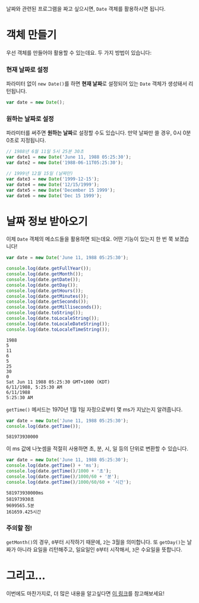 날짜와 관련된 프로그램을 짜고 싶으시면, `Date` 객체를 활용하시면 됩니다.



# 객체 만들기



우선 객체를 만들어야 활용할 수 있는데요. 두 가지 방법이 있습니다:



### 현재 날짜로 설정



파라미터 없이 `new Date()`를 하면 **현재 날짜**로 설정되어 있는 `Date` 객체가 생성돼서 리턴됩니다.



```js
var date = new Date();
```



### 원하는 날짜로 설정



파라미터를 써주면 **원하는 날짜**로 설정할 수도 있습니다. 만약 날짜만 쓸 경우, 0시 0분 0초로 지정됩니다.



```js
// 1988년 6월 11일 5시 25분 30초
var date1 = new Date('June 11, 1988 05:25:30');
var date2 = new Date('1988-06-11T05:25:30');

// 1999년 12월 15일 (날짜만)
var date3 = new Date('1999-12-15');
var date4 = new Date('12/15/1999');
var date5 = new Date('December 15 1999');
var date6 = new Date('Dec 15 1999');
```



# 날짜 정보 받아오기



이제 `Date` 객체의 메소드들을 활용하면 되는데요. 어떤 기능이 있는지 한 번 쭉 보겠습니다!



```js
var date = new Date('June 11, 1988 05:25:30');

console.log(date.getFullYear());
console.log(date.getMonth());
console.log(date.getDate());
console.log(date.getDay());
console.log(date.getHours());
console.log(date.getMinutes());
console.log(date.getSeconds());
console.log(date.getMilliseconds());
console.log(date.toString());
console.log(date.toLocaleString());
console.log(date.toLocaleDateString());
console.log(date.toLocaleTimeString());
```



```
1988
5
11
6
5
25
30
0
Sat Jun 11 1988 05:25:30 GMT+1000 (KDT)
6/11/1988, 5:25:30 AM
6/11/1988
5:25:30 AM
```



`getTime()` 메서드는 1970년 1월 1일 자정으로부터 몇 ms가 지났는지 알려줍니다.



```js
var date = new Date('June 11, 1988 05:25:30');
console.log(date.getTime());
```



```
581973930000
```



이 ms 값에 나눗셈을 적절히 사용하면 초, 분, 시, 일 등의 단위로 변환할 수 있습니다.



```js
var date = new Date('June 11, 1988 05:25:30');
console.log(date.getTime() + 'ms');
console.log(date.getTime()/1000 + '초');
console.log(date.getTime()/1000/60 + '분');
console.log(date.getTime()/1000/60/60 + '시간');
```



```
581973930000ms
581973930초
9699565.5분
161659.425시간
```



### 주의할 점!



`getMonth()`의 경우, `0`부터 시작하기 때문에, `2`는 3월을 의미합니다. 또 `getDay()`는 날짜가 아니라 요일을 리턴해주고, 일요일인 `0`부터 시작해서, `3`은 수요일을 뜻합니다.



# 그리고...



이번에도 마찬가지로, 더 많은 내용을 알고싶다면 [이 링크](https://developer.mozilla.org/ko/docs/Web/JavaScript/Reference/Global_Objects/Date/prototype)를 참고해보세요!